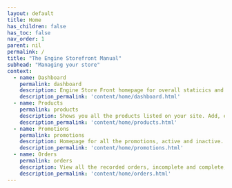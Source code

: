 ```yaml
---
layout: default
title: Home
has_children: false
has_toc: false
nav_order: 1
parent: nil
permalink: /
title: "The Engine Storefront Manual"
subhead: "Managing your store"
context:
  - name: Dashboard
    permalink: dashboard
    description: Engine Store Front homepage for overall staticics and sales reports.
    description_permalink: 'content/home/dashboard.html'
  - name: Products
    permalink: products
    description: Shows you all the products listed on your site. Add, edit, clone or delete any product.
    description_permalink: 'content/home/products.html'
  - name: Promotions
    permalink: promotions
    description: Homepage for all the promotions, active and inactive. Add, edit or delete promotions that are available on your site.
    description_permalink: 'content/home/promotions.html'
  - name: Orders
    permalink: orders
    description: View all the recorded orders, incomplete and complete, and their status in live time.
    description_permalink: 'content/home/orders.html'
---
```


[license_url]: https://github.com/enginecommerce/flight_manual/blob/master/LICENSE
[code_of_conduct_link]: /flight_manual/engineering/guides/code-of-conduct.html
